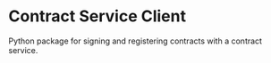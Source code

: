 # Contract Service Client

Python package for signing and registering contracts with a contract service.
